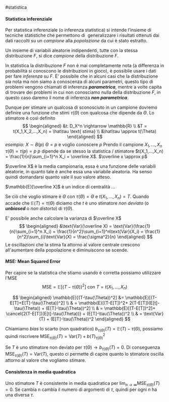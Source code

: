 #statistica 

#### Statistica inferenziale

Per statistica inferenziale (o inferenza statistica) si intende l’insieme di tecniche statistiche che permettono di  generalizzare i risultati ottenuti dai dati raccolti su un *campione* alla *popolazione* da cui è stato estratto.

Un insieme di variabili aleatorie indipendenti, tutte con la stessa distribuzione $F$, si dice *campione* della distribuzione $F$.

In statistica la distribuzione $F$ non è mai completamente nota (a differenza in probabilità si conoscono le distribuzioni in gioco), è possibile usare i dati per fare *inferenza* su $F$. E' possibile che in alcuni casi che la distribuzione sia nota ma non siamo a conoscenza di alcuni parametri, questo tipo di problemi vengono chiamati di inferenza ***parametrica***, mentre a volte capita di trovare dei problemi in cui non conosciamo nulla della distribuzione $F$, in questo caso daremo il nome di inferenza ***non parametrica***.

Dunque per stimare un qualcosa di sconosciuto in un campione dovremo definire una funzione che stimi $\tau(\Theta)$ con qualcosa che dipende da $\Theta$.
Lo stimatore è così definito
$$
\begin{aligned}
&t: D_X^n \rightarrow \mathbb{R} \\
&T = t(X_1,X_2,...,X_n) = \hat\tau \text{ stima} \\
&\hat\tau \approx t(\Theta)
\end{aligned}
$$
*esempio:* $X \sim B(p)$   $\Theta = p$   e voglio conoscere $p$
Prendo il campione $X_1,...,X_n$   $\tau(\Theta) = \tau(p) = p$   $p$ dipende da se stesso
la statistica / stimatore $t(X_1,...,X_n) = \frac{1}{n}\sum_{i=1}^n X_i = \overline X$.
$\overline x \approx p$ 

$\overline X$ è la media campionaria, essa è una funzione delle variabili aleatorie, in quanto tale è anche essa una variabile aleatoria. Ha senso quindi domandarsi quanto vale il suo valore atteso.

$\mathbb{E}[\overline X]$ è un indice di centralità ...

Se ciò che voglio stimare è $\Theta$ con $\tau(\Theta) = \Theta$ e $t(X_1,...,X_n) = T$. Quando accade che $\mathbb{E}(T) = \tau(\Theta)$ diciamo che $t$ è uno stimatore *non deviato* (o ***unbiased*** o *non distorto*) di $\tau(\Theta)$.

E' possibile anche calcolare la varianza di $\overline X$ 
$$
\begin{aligned}
&\text{Var}(\overline X) = \text{Var}(\frac{1}{n}\sum_{i=1}^n X_i) = \frac{1}{n^2}\sum_{i=1}^n\text{Var}(X_i) = \frac{1}{n^2}\sum_{i}\text{Var}(X) = \frac{\sigma^2}{n}
\end{aligned}
$$
Le oscillazioni che la stima fa attorno al valore centrale crescono all'aumentare della popolazione e diminuiscono se scende.

#### MSE: Mean Squared Error

Per capire se la statistica che stiamo usando è corretta possiamo utilizzare l'MSE
$$
\text{MSE} = \mathbb{E}[(T-\tau(\Theta))^2] \text{ con } T = t(X_1,...,X_n)
$$

$$
\begin{aligned}
\mathbb{E}[(T-\tau(\Theta))^2] &= \mathbb{E}[(T-E[T]+E[T]-\tau(\Theta))^2] \\
& = \mathbb{E}[(T-E[T])^2+ 2(T-E[T])(E[t]-\tau(\Theta)) + (E[T]-\tau(\Theta))^2] \\
& = \mathbb{E}[(T-E[T])^2]+ \cancel{2(T-E[T])(E[t]-\tau(\Theta))} + (E[T]-\tau(\Theta))^2 \\
& = \text{Var}(T) + (E[T]-\tau(\Theta))^2
\end{aligned}
$$

Chiamiamo *bias* lo scarto (non quadratico) $b_{\tau(\Theta)} (T) = \mathbb{E}(T)-\tau(\Theta)$, possiamo quindi riscrivere $\text{MSE}_{\tau(\Theta)}(T) = \text{Var}(T)+b(T)_{\tau(\Theta)} ^2$

Se $T$ è uno stimatore non deviato per $\tau(\Theta) \rightarrow b_{\tau(\Theta)} (T) = 0$. Di conseguenza $\text{MSE}_{\tau(\Theta)}(T) = \text{Var}(T)$, questo ci permette di capire quanto lo stimatore oscilla attorno al valore che vogliamo stimare.

#### Consistenza in media quadratica

Uno stimatore $T$ è consistente in media quadratica per $\lim_{n\rightarrow \infty}\text{MSE}_{\tau(\Theta)}(T) = 0$. Se cambia n cambia il numero di argomenti di $\tau$, quindi per ogni $n$ ha una diversa $\tau$. 
